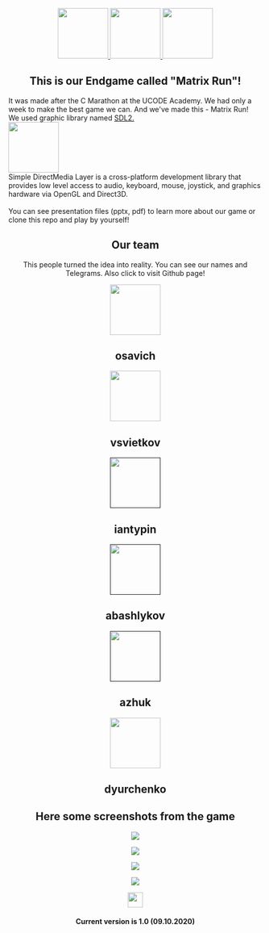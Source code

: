 <head>
    <p align="center">
        <a href="https://ucode.world/en/" target="_blank">
            <img src="https://github.com/PAXANDDOS/UCODE-Marathon-C/blob/master/.git_images/ucode.png?raw=true" height="100px">
        </a>
        <a href="https://unitfactory.net/" target="_blank">
            <img src="https://github.com/PAXANDDOS/UCODE-Marathon-C/blob/master/.git_images/unit.png?raw=true" height="100px">
        </a>
        <a href="https://lms.ucode.world/users/plitovka/" target="_blank">
            <img src="https://github.com/PAXANDDOS/UCODE-Marathon-C/blob/master/.git_images/lms.png?raw=true" height="100px">
        </a>
        <h2 align="center">This is our Endgame called "Matrix Run"!</h2>
    </p>
</head>
<body>
  <p>It was made after the C Marathon at the UCODE Academy. We had only a week to make the best game we can. And we've made this - Matrix Run!<br>
      We used graphic library named <a href="https://www.libsdl.org/index.php" target="_blank">SDL2.<br><img src="https://github.com/PAXANDDOS/UCODE-Marathon-C/blob/master/.git_images/sdl.png?raw=true" height="100px"></a><br>
      Simple DirectMedia Layer is a cross-platform development library that provides low level access to audio, keyboard, mouse, joystick, and graphics       hardware via OpenGL and Direct3D.<br><br>
      You can see presentation files (pptx, pdf) to learn more about our game or clone this repo and play by yourself!
  </p>
    <h2 align="center">Our team</h2>
    <p align="center">This people turned the idea into reality. You can see our names and Telegrams. Also click to visit Github page!</p>
    <p align="center"><a href="https://github.com/NogaKazaha" target="_blank"><img src="https://github.com/NogaKazaha/Ucode-Endgame/blob/master/gitimage/osavich.jpg" height="100px"></a></p>
    <h2 align="center">osavich</h2>
    <p align="center"><a href="https://github.com/VitaliiSvietkov" target="_blank"><img src="https://github.com/NogaKazaha/Ucode-Endgame/blob/master/gitimage/Vitalii.jpg" height="100px"></a></p>
    <h2 align="center">vsvietkov</h2>
    <p align="center"><a href="" target="_blank"><img src="https://github.com/NogaKazaha/Ucode-Endgame/blob/master/gitimage/iantypin.png" height="100px"></a></p>
      <h2 align="center">iantypin</h2>
    <p align="center"><a href="" target="_blank"><img src="https://github.com/NogaKazaha/Ucode-Endgame/blob/master/gitimage/abashlykov.png" height="100px"></a></p>
    <h2 align="center">abashlykov</h2>
    <p align="center"><a href="" target="_blank"><img src="https://github.com/NogaKazaha/Ucode-Endgame/blob/master/gitimage/azhuk.png" height="100px"></a></p>
    <h2 align="center">azhuk</h2>
    <p align="center"><a href="https://github.com/TrueDanuch" target="_blank"><img src="https://github.com/NogaKazaha/Ucode-Endgame/blob/master/gitimage/dyurchenko.png" height="100px"></a></p>
    <h2 align="center">dyurchenko</h2>
    <h2 align="center">Here some screenshots from the game</h2>
    <p align="center"><img src="https://github.com/PAXANDDOS/UCODE-Marathon-C/blob/master/.git_images/screen1.png?raw=true"></p>
    <p align="center"><img src="https://github.com/PAXANDDOS/UCODE-Marathon-C/blob/master/.git_images/screen2.png?raw=true"></p>
    <p align="center"><img src="https://github.com/PAXANDDOS/UCODE-Marathon-C/blob/master/.git_images/screen3.jpeg?raw=true"></p>
    <p align="center"><img src="https://github.com/PAXANDDOS/UCODE-Marathon-C/blob/master/.git_images/screen4.png?raw=true"></p>
</body>
<footer>
  <p align="center"><img src="https://emojis.slackmojis.com/emojis/images/1531849430/4246/blob-sunglasses.gif?1531849430" width="30"></p>
  <h4 align="center">Current version is 1.0 (09.10.2020)</h4>
</footer>
